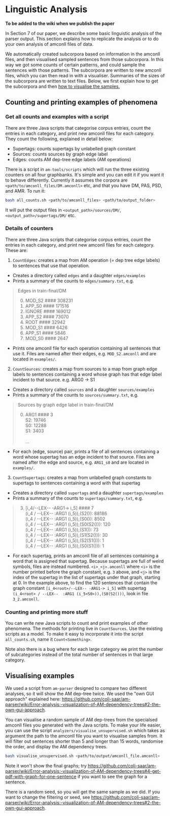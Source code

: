 # Linguistic Analysis
**To be added to the wiki when we publish the paper**

In Section 7 of our paper, we describe some basic linguistic analysis of the parser output. This section explains how to replicate the analysis or to do your own analysis of amconll files of data. 

We automatically created subcorpora based on information in the amconll files, and then visualised sampled sentences from those subcorpora. In this way we got some counts of certain patterns, and could sample the sentences with those patterns. The subcorpora are written to new amconll files, which you can then read in with a visualiser. Summaries of the sizes of the subcorpora are written to text files. Below, we first explain how to get the subcorpora and then [how to visualise the samples.]()




## Counting and printing examples of phenomena

### Get all counts and examples with a script

There are three Java scripts that categorise corpus entries, count the entries in each category, and print new amconll files for each category. They count the following, explained in detail below:

 * Supertags: counts supertags by unlabelled graph constant
 * Sources: counts sources by graph edge label
 * Edges: counts AM dep-tree edge labels (AM operations)

There is a script in `am-tools/scripts` which will run the three existing counters on all four graphbanks. It's simple and you can edit it if you want it to behave differently. Currently it assumes the corpora are `<path/to/amconll_files/DM.amconll>` etc, and that you have DM, PAS, PSD, and AMR.  To run it:

```bash
bash all_counts.sh <path/to/amconll_files> <path/to/output_folder>

```
   
   
It will put the output files in `<output_path>/sources/DM/`, `<output_path>/supertags/DM/` etc.

### Details of counters

There are three Java scripts that categorise corpus entries, count the entries in each category, and print new amconll files for each category. These are:
  1. `CountEdges`: creates a map from AM operation (= dep tree edge labels) to sentences that use that operation. 
   * Creates a directory called `edges` and a daughter `edges/examples`
   * Prints a summary of the counts to `edges/summary.txt`, e.g. 
   
   > Edges in train-final/DM
   >
   > 0. MOD_S2  ####  308231
   > 1. APP_S0  ####  171516
   > 2. IGNORE  ####  169012
   > 3. APP_S2  ####  73070
   > 4. ROOT  ####  32942
   > 5. MOD_S1  ####  6426
   > 6. APP_S1  ####  5846
   > 7. MOD_S0  ####  2647

   * Prints one amconll file for each operation containing all sentences that use it. Files are named after their edges, e.g. `MOD_S2.amconll` and are located in `examples/`.
   
  2. `CountSources`: creates a map from sources to a map from graph edge labels to sentences containing a word whose graph has that edge label incident to that source. e.g. ARG0 -> S1
   * Creates a directory called `sources` and a daughter `sources/examples`
   * Prints a summary of the counts to `sources/summary.txt`, e.g. 
   
   > Sources by graph edge label in train-final/DM
   > 
   > 0. ARG1  #### 3<br>
   > S2: 19746<br>
   > S0: 12288<br>
   > S1: 3403<br>    
   > ...
      
   * For each (edge, source) pair, prints a file of all sentences containing a word whose supertag has an edge incident to that source. Files are named after the edge and source, e.g. `ARG1_s0` and are located in `examples/`.
    
  3. `CountSupertags`: creates a map from unlabelled graph constants to supertags to sentences containing a word with that supertag
    
   * Creates a directory called `supertags` and a daughter `supertags/examples`
   * Prints a summary of the counts to `supertags/summary.txt`, e.g. 
    
   > 3. [i_4<root>/--LEX-- -ARG1-> i_5]  ####  7<br>
   > (i_4<root> / --LEX--  :ARG1 (i_5<S2>)),(S2()): 88186<br>
   > (i_4<root> / --LEX--  :ARG1 (i_5<S0>)),(S0()): 8502<br>
   > (i_4<root> / --LEX--  :ARG1 (i_5<S0>)),(S0(S2())): 120<br>
   > (i_4<root> / --LEX--  :ARG1 (i_5<S1>)),(S1()): 73<br>
   > (i_4<root> / --LEX--  :ARG1 (i_5<S1>)),(S1(S2())): 30<br>
   > (i_4<root> / --LEX--  :ARG1 (i_5<S2>)),(S2(S1())): 1<br>
   > (i_4<root> / --LEX--  :ARG1 (i_5<S0>)),(S0(S1())): 1
    
   * For each supertag, prints an amconll file of all sentences containing a word that is assigned that supertag. Because supertags are full of weird symbols, files are instead numbered. `<i>_<j>.amconll` where `<i>` is the number printed before the graph constant, e.g. `3` above, and `<j>` is the index of the supertag in the list of supertags under that graph, starting at 0. In the example above, to find the 120 sentences that contain the graph constant `[i_4<root>/--LEX-- -ARG1-> i_5]` with supertag `(i_4<root> / --LEX--  :ARG1 (i_5<S0>)),(S0(S2()))`, look in file `3_2.amconll`.
   
   
### Counting and printing more stuff

You can write new Java scripts to count and print examples of other phenomena. The methods for printing live in `CountSources`. Use the existing scripts as a model. To make it easy to incorporate it into the script `all_counts.sh`, name it `Count<Something>`. 

Note also there is a bug where for each large category we print the number of subcategories instead of the total number of sentences in that large category.


   
 ## Visualising examples
 
We used a script from `am-parser` designed to compare two different analyses, so it will show the AM dep-tree twice. We used the "own GUI approach" explained here: https://github.com/coli-saar/am-parser/wiki/Error-analysis:-visualization-of-AM-dependency-trees#2-the-own-gui-approach. 
 
You can visualise a random sample of AM dep-trees from the specialsed amconll files you generated with the Java scripts. To make your life easier, you can use the script `analyzers/visualise_unsupervised.sh` which takes as argument the path to the amconll file you want to visualise samples from. It will filter out sentences shorter than 5 and longer than 15 words, randomise the order, and display the AM dependency trees. 

```bash
bash visualise_unsupervised.sh <path/to/output/amconll_file.amconll>
```

Note it won't show the final graphs; try https://github.com/coli-saar/am-parser/wiki/Error-analysis:-visualization-of-AM-dependency-trees#4-get-pdf-with-graph-for-one-sentence if you want to see the graph for a sentence. 

There is a random seed, so you will get the same sample as we did. If you want to change the filtering or seed, see https://github.com/coli-saar/am-parser/wiki/Error-analysis:-visualization-of-AM-dependency-trees#2-the-own-gui-approach. 
